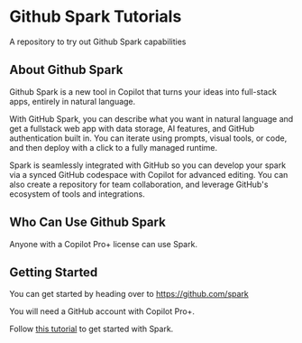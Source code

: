 # Github Spark Tutorials

A repository to try out Github Spark capabilities

## About Github Spark

Github Spark is a new tool in Copilot that turns your ideas into full-stack apps, entirely in natural language.

With GitHub Spark, you can describe what you want in natural language and get a fullstack web app with data storage, AI features, and GitHub authentication built in. You can iterate using prompts, visual tools, or code, and then deploy with a click to a fully managed runtime.

Spark is seamlessly integrated with GitHub so you can develop your spark via a synced GitHub codespace with Copilot for advanced editing. You can also create a repository for team collaboration, and leverage GitHub's ecosystem of tools and integrations.

## Who Can Use Github Spark

Anyone with a Copilot Pro+ license can use Spark.

## Getting Started

You can get started by heading over to https://github.com/spark

You will need a GitHub account with Copilot Pro+.

Follow [this tutorial](https://docs.github.com/en/copilot/tutorials/build-apps-with-spark) to get started with Spark.

